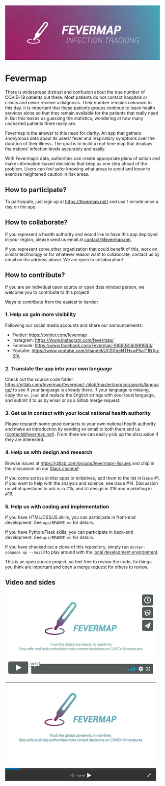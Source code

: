![Fevermap.net](hero.png)

# Fevermap

There is widespread distrust and confusion about the true number of COVID-19 patients out there. Most patients do not contact hospitals or clinics and never receive a diagnosis. Their number remains unknown to this day. It is important that these patients groups continue to leave health services alone so that they remain available for the patients that really need it. But this leaves us guessing the statistics, wondering at how many uncharted patients there really are.

Fevermap is the answer to this need for clarity. An app that gathers anonymous data about its users’ fever and respiratory symptoms over the duration of their illness. The goal is to build a real-time map that displays the nations’ infection levels accurately and easily.

With Fevermap’s data, authorities can create appropriate plans of action and make information-based decisions that keep us one step ahead of the problem. Users can feel safer knowing what areas to avoid and know to exercise heightened caution in risk areas.

## How to participate?

To participate, just sign up at  https://fevermap.net/ and use 1 minute once a day on the app.

## How to collaborate?

If you represent a health authority and would like to have this app deployed in your region, please send us email at [contact@fevermap.net](mailto:contact@fevermap.net).

If you represent some other organization that could benefit of this, work on similar technology or for whatever reason want to collaborate, contact us by email on the address above. We are open to collaboration!

## How to contribute?

If you are an individual open source or open data minded person, we welcome you to contribute to this project!

Ways to contribute from the easiest to harder:

### 1. Help us gain more visibility

Following our social media accounts and share our announcements:

* Twitter: https://twitter.com/fevermap
* Instagram: https://www.instagram.com/fevermap/
* Facebook: https://www.facebook.com/Fevermap-106608140981693/
* Youtube: https://www.youtube.com/channel/UCSGgeNTHswP5alT1NXu-SfA

### 2. Translate the app into your own language

Check out the source code folder https://gitlab.com/fevermap/fevermap/-/blob/master/app/src/assets/language/ to see if your language is already there. If your language is missing, copy the `en.json` and replace the English strings with your local language, and submit it to us by email or as a Gitlab merge request.

### 3. Get us in contact with your local national health authority

Please research some good contacts to your own national health authority and make an introduction by sending an email to both them and us (contact@fevermap.net). From there we can easily pick up the discussion if they are interested.

### 4. Help us with design and research

Browse issues at https://gitlab.com/groups/fevermap/-/issues and chip in the discussion on our [Slack channel](https://join.slack.com/t/hackthecrisisfinland/shared_invite/zt-cv34hdk4-hI9chEn0cUF~MAQBFqCvhg)!

If you come across similar apps or initiatives, add them to the list in issue #1. If you want to help with the analysis and science, see issue #14. Discussion on what questions to ask is in #15, and UI design in #19 and marketing in #16.

### 5. Help us with coding and implementation

If you have HTML/CSS/JS skills, you can participate in front-end development. See `app/README.md` for details.

If you have Python/Flask skills, you can participate in back-end development. See `api/README.md` for details.

If you have checked out a clone of this repository, simply run `docker-compose up --build` to play around with the [local development environment](https://www.youtube.com/watch?v=hsXWF-hpBJM).

This is an open source project, so feel free to review the code, fix things you think are important and open a merge request for others to review.

## Video and sides

[![Fevermap video](images/vimeo.png)](https://vimeo.com/399851161)

[![Fevermap presentation](images/slideshare.png)](https://www.slideshare.net/ottokekalainen/fevermap-track-covid19-pandemic-in-realtime)

<!--- NOTE: iframe embeds don't work in Markdown (at least on on Gitlab), so use screenshots instead to mimick embeds and attract users to click on it -->

